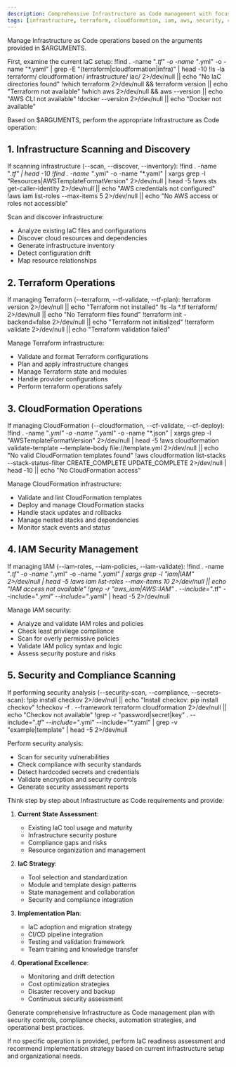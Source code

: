 ```yaml
---
description: Comprehensive Infrastructure as Code management with focus on AWS IAM, Terraform, CloudFormation, and infrastructure validation
tags: [infrastructure, terraform, cloudformation, iam, aws, security, compliance]
---
```


Manage Infrastructure as Code operations based on the arguments provided in $ARGUMENTS.

First, examine the current IaC setup:
!find . -name "*.tf" -o -name "*.yml" -o -name "*.yaml" | grep -E "(terraform|cloudformation|infra)" | head -10
!ls -la terraform/ cloudformation/ infrastructure/ iac/ 2>/dev/null || echo "No IaC directories found"
!which terraform 2>/dev/null && terraform version || echo "Terraform not available"
!which aws 2>/dev/null && aws --version || echo "AWS CLI not available"
!docker --version 2>/dev/null || echo "Docker not available"

Based on $ARGUMENTS, perform the appropriate Infrastructure as Code operation:

## 1. Infrastructure Scanning and Discovery

If scanning infrastructure (--scan, --discover, --inventory):
!find . -name "*.tf" | head -10
!find . -name "*.yml" -o -name "*.yaml" | xargs grep -l "Resources\|AWSTemplateFormatVersion" 2>/dev/null | head -5
!aws sts get-caller-identity 2>/dev/null || echo "AWS credentials not configured"
!aws iam list-roles --max-items 5 2>/dev/null || echo "No AWS access or roles not accessible"

Scan and discover infrastructure:
- Analyze existing IaC files and configurations
- Discover cloud resources and dependencies
- Generate infrastructure inventory
- Detect configuration drift
- Map resource relationships

## 2. Terraform Operations

If managing Terraform (--terraform, --tf-validate, --tf-plan):
!terraform version 2>/dev/null || echo "Terraform not installed"
!ls -la *.tf terraform/ 2>/dev/null || echo "No Terraform files found"
!terraform init -backend=false 2>/dev/null || echo "Terraform not initialized"
!terraform validate 2>/dev/null || echo "Terraform validation failed"

Manage Terraform infrastructure:
- Validate and format Terraform configurations
- Plan and apply infrastructure changes
- Manage Terraform state and modules
- Handle provider configurations
- Perform terraform operations safely

## 3. CloudFormation Operations

If managing CloudFormation (--cloudformation, --cf-validate, --cf-deploy):
!find . -name "*.yml" -o -name "*.yaml" -o -name "*.json" | xargs grep -l "AWSTemplateFormatVersion" 2>/dev/null | head -5
!aws cloudformation validate-template --template-body file://template.yml 2>/dev/null || echo "No valid CloudFormation templates found"
!aws cloudformation list-stacks --stack-status-filter CREATE_COMPLETE UPDATE_COMPLETE 2>/dev/null | head -10 || echo "No CloudFormation access"

Manage CloudFormation infrastructure:
- Validate and lint CloudFormation templates
- Deploy and manage CloudFormation stacks
- Handle stack updates and rollbacks
- Manage nested stacks and dependencies
- Monitor stack events and status

## 4. IAM Security Management

If managing IAM (--iam-roles, --iam-policies, --iam-validate):
!find . -name "*.tf" -o -name "*.yml" -o -name "*.yaml" | xargs grep -l "iam\|IAM" 2>/dev/null | head -5
!aws iam list-roles --max-items 10 2>/dev/null || echo "IAM access not available"
!grep -r "aws_iam\|AWS::IAM" . --include="*.tf" --include="*.yml" --include="*.yaml" | head -5 2>/dev/null

Manage IAM security:
- Analyze and validate IAM roles and policies
- Check least privilege compliance
- Scan for overly permissive policies
- Validate IAM policy syntax and logic
- Assess security posture and risks

## 5. Security and Compliance Scanning

If performing security analysis (--security-scan, --compliance, --secrets-scan):
!pip install checkov 2>/dev/null || echo "Install checkov: pip install checkov"
!checkov -f . --framework terraform cloudformation 2>/dev/null || echo "Checkov not available"
!grep -r "password\|secret\|key" . --include="*.tf" --include="*.yml" --include="*.yaml" | grep -v "example\|template" | head -5 2>/dev/null

Perform security analysis:
- Scan for security vulnerabilities
- Check compliance with security standards
- Detect hardcoded secrets and credentials
- Validate encryption and security controls
- Generate security assessment reports

Think step by step about Infrastructure as Code requirements and provide:

1. **Current State Assessment**:
   - Existing IaC tool usage and maturity
   - Infrastructure security posture
   - Compliance gaps and risks
   - Resource organization and management

2. **IaC Strategy**:
   - Tool selection and standardization
   - Module and template design patterns
   - State management and collaboration
   - Security and compliance integration

3. **Implementation Plan**:
   - IaC adoption and migration strategy
   - CI/CD pipeline integration
   - Testing and validation framework
   - Team training and knowledge transfer

4. **Operational Excellence**:
   - Monitoring and drift detection
   - Cost optimization strategies
   - Disaster recovery and backup
   - Continuous security assessment

Generate comprehensive Infrastructure as Code management plan with security controls, compliance checks, automation strategies, and operational best practices.

If no specific operation is provided, perform IaC readiness assessment and recommend implementation strategy based on current infrastructure setup and organizational needs.

